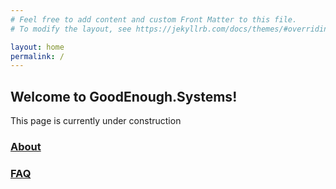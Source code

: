 ```yaml
---
# Feel free to add content and custom Front Matter to this file.
# To modify the layout, see https://jekyllrb.com/docs/themes/#overriding-theme-defaults

layout: home
permalink: /
---
```

## Welcome to GoodEnough.Systems!

This page is currently under construction

### [About](/about/)

### [FAQ](/faq/)